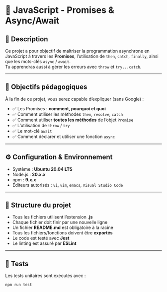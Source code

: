 # 📌 JavaScript - Promises & Async/Await

## 📖 Description
Ce projet a pour objectif de maîtriser la programmation asynchrone en JavaScript à travers les **Promises**, l’utilisation de `then`, `catch`, `finally`, ainsi que les mots-clés `async` / `await`.  
Tu apprendras aussi à gérer les erreurs avec `throw` et `try...catch`.

---

## 🎯 Objectifs pédagogiques
À la fin de ce projet, vous serez capable d’expliquer (sans Google) :

- ✅ Les Promises : **comment, pourquoi et quoi**
- ✅ Comment utiliser les méthodes `then`, `resolve`, `catch`
- ✅ Comment utiliser **toutes les méthodes** de l’objet `Promise`
- ✅ L’utilisation de `throw` / `try`
- ✅ Le mot-clé `await`
- ✅ Comment déclarer et utiliser une fonction `async`

---

## ⚙️ Configuration & Environnement
- Système : **Ubuntu 20.04 LTS**
- Node.js : **20.x.x**
- npm : **9.x.x**
- Éditeurs autorisés : `vi`, `vim`, `emacs`, `Visual Studio Code`

---

## 📂 Structure du projet
- Tous les fichiers utilisent l’extension **.js**
- Chaque fichier doit finir par une nouvelle ligne
- Un fichier **README.md** est obligatoire à la racine
- Tous les fichiers/fonctions doivent être **exportés**
- Le code est testé avec **Jest**
- Le linting est assuré par **ESLint**

---

## 🧪 Tests
Les tests unitaires sont exécutés avec :

```bash
npm run test
